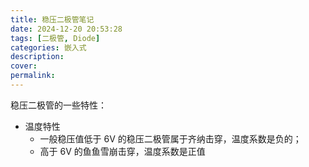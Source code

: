 ```yaml
---
title: 稳压二极管笔记
date: 2024-12-20 20:53:28
tags: [二极管, Diode]
categories: 嵌入式
description:
cover:
permalink:
---
```


稳压二极管的一些特性：

- 温度特性
  - 一般稳压值低于 6V 的稳压二极管属于齐纳击穿，温度系数是负的；
  - 高于 6V 的鱼鱼雪崩击穿，温度系数是正值

